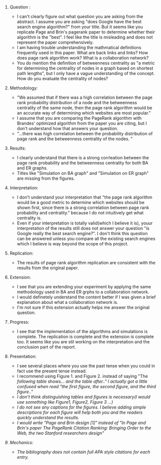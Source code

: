 1. Question :
    * I can't clearly figure out what question you are asking from the abstract. I assume you are asking "does Google have the best search engine algorithm?" from your title. But it seems like you replicate Page and Brin's pagerank paper to determine whether their algorithm is the "best". I feel like the title is misleading and does not represent the paper comprehensively.
    * I am having trouble understanding the mathmatical definitions frequently used in this paper. What are back links and links? How does page rank algorithm work? What is a collaboration network?
    * You do mention the definition of betweenness centrality as "a metric for determining the centrality of nodes in a graph based on shortest path lengths", but I only have a vague understanding of the concept. How do you evaluate the centrality of nodes?

2. Methodology:
      * "We assumed that if there was a high correlation between the page rank probability distribution of a node and the betweenness centrality of the same node, then the page rank algorithm would be an accurate way of determining which websites are most popular."
      * I assume that you are comparing the PageRank algorithm with Brandes' optimized algorithm from the paper you are citing, but I don't understand how that answers your question.
      * "...there was high correlation between the probability distribution of page rank and the betweenness centrality of the nodes. "

3. Results:
      * I clearly understand that there is a strong corrleation between the page rank probability and the betweenness centrality for both BA and ER graphs.
      * Titles like "Simulation on BA graph" and "Simulation on ER graph" are missing from the figures.

4. Interpretation:
      * I don't understand your interpretation that "the page rank algorithm would be a good metric to determine which websites should be shown first, since there is a strong correlation between page rank probability and centrality." because I do not intuitively get what centrality is.
      * Even if your interpretation is totally valid(which I believe it is), youur interpretation of the results still does not answer your question "is Google really the best search engine?". I don't think this question can be answered unless you compare all the existing search engines which I believe is way beyond the scope of this project.

5. Replication:
      * The results of page rank algorithm replication are consistent with the results from the original paper.

6. Extension:
      * I see that you are extending your experiment by applying the same methodology used in BA and ER grphs to a collaboration network.
      * I would definetely understand the content better if I was given a brief explanation about what a collaboration network is.
      * I'm not sure if this extension actually helps me answer the original question.

7. Progress:
      * I see that the implementation of the algorithms and simulations is complete. The replication is complete and the extension is complete too. It seems like you are stil working on the interpretation and the conclusion part of the report.

8. Presentation:
    * I see several places where you use the past tense when you could in fact use the present tense instead.
    * I recommend using Figure 1. and Figure 2. instead of saying "The <i> following table </i>shows... <i>and the table after<i>.." I actually got a little confused when read "the first figure, the second figure, and the third figure.."
    * I don't think distinguishing tables and figures is necessary(I would use something like Figure1, Figure2, Figure 3 ...)
    * I do not see any captions for the figures. I believe adding simple descriptions for each figure will help both you and the readers quickly understand the results.
    * I would write "Page and Brin design [1]" instead of "In Page and Brin's paper The PageRank Citation Ranking: Bringing Order to the Web, the two Stanford researchers design"

9. Mechanics:
    * The bibliography does not contain full APA style citations for each entry.
